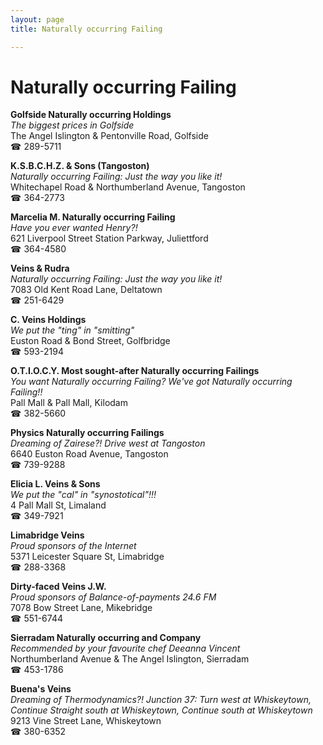 ```yaml
---
layout: page 
title: Naturally occurring Failing

---
```



# Naturally occurring Failing


 **Golfside Naturally occurring Holdings**  
_The biggest prices in Golfside_  
The Angel Islington & Pentonville Road, Golfside  
☎ 289-5711

**K.S.B.C.H.Z. & Sons (Tangoston)**  
_Naturally occurring Failing: Just the way you like it!_  
Whitechapel Road & Northumberland Avenue, Tangoston  
☎ 364-2773

**Marcelia M. Naturally occurring Failing**  
_Have you ever wanted Henry?!_  
621 Liverpool Street Station Parkway, Juliettford  
☎ 364-4580

**Veins & Rudra**  
_Naturally occurring Failing: Just the way you like it!_  
7083 Old Kent Road Lane, Deltatown  
☎ 251-6429

**C. Veins Holdings**  
_We put the "ting" in "smitting"_  
Euston Road & Bond Street, Golfbridge  
☎ 593-2194

**O.T.I.O.C.Y. Most sought-after Naturally occurring Failings**  
_You want Naturally occurring Failing? We've got Naturally occurring Failing!!_  
Pall Mall & Pall Mall, Kilodam  
☎ 382-5660

**Physics Naturally occurring Failings**  
_Dreaming of Zairese?! 
Drive west at Tangoston_  
6640 Euston Road Avenue, Tangoston  
☎ 739-9288

**Elicia L. Veins & Sons**  
_We put the "cal" in "synostotical"!!!_  
4 Pall Mall St, Limaland  
☎ 349-7921

**Limabridge Veins**  
_Proud sponsors of the Internet_  
5371 Leicester Square St, Limabridge  
☎ 288-3368

**Dirty-faced Veins J.W.**  
_Proud sponsors of Balance-of-payments 24.6 FM_  
7078 Bow Street Lane, Mikebridge  
☎ 551-6744

**Sierradam Naturally occurring and Company**  
_Recommended by your favourite chef Deeanna Vincent_  
Northumberland Avenue & The Angel Islington, Sierradam  
☎ 453-1786

**Buena's Veins**  
_Dreaming of Thermodynamics?! 
Junction 37: Turn west at Whiskeytown, Continue Straight south at Whiskeytown, Continue south at Whiskeytown_  
9213 Vine Street Lane, Whiskeytown  
☎ 380-6352

